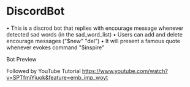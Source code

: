 # DiscordBot

• This is a discrod bot that replies with encourage message whenever detected sad words (in the sad_word_list)
• Users can add and delete encourage messages ("$new" "del")
• It will present a famous quote whenever evokes command "$inspire"

Bot Preview



Followed by YouTube Tutorial https://www.youtube.com/watch?v=SPTfmiYiuok&feature=emb_imp_woyt
